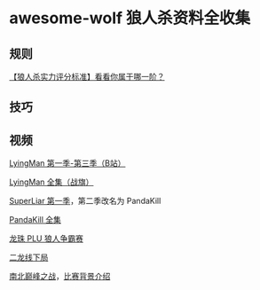 # awesome-wolf 狼人杀资料全收集

## 规则

[【狼人杀实力评分标准】看看你属于哪一阶？](http://weibo.com/ttarticle/p/show?id=2309403968483011469741&mod=zwenzhang)

## 技巧

## 视频

[LyingMan 第一季-第三季（B站）](http://space.bilibili.com/4087288/#!/video/0//1)

[LyingMan 全集（战旗）](https://www.zhanqi.tv/topic/lyingman)

[SuperLiar 第一季](http://v.youku.com/v_show/id_XMTcwMDYwNzk1Mg==.html?spm=a2hzp.%208253876%20.0.0.pLq8bd&f=28001608&from=y1.7-3)，第二季改名为 PandaKill

[PandaKill 全集](http://www.panda.tv/pandakill)

[龙珠 PLU 狼人争霸赛](http://v.youku.com/v_show/id_XMTU0MTc0NDE0OA==.html?spm=a2hzp.%208253876%20.0.0.I83ols&f=27107490&from=y1.7-3)

[二龙线下局](http://space.bilibili.com/36384758/#!/index)

[南北巅峰之战](http://www.bilibili.com/video/av7092071/)，[比赛背景介绍](http://weibo.com/ttarticle/p/show?id=2309404040926988237309&mod=zwenzhang)

